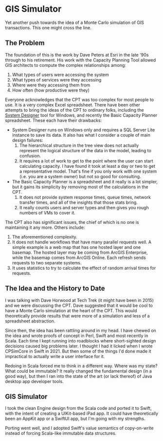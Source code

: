 # GIS Simulator

Yet another push towards the idea of a Monte Carlo simulation of GIS transactions. This one might cross the line.

## The Problem

The foundation of this is the work by Dave Peters at Esri in the late '90s through to his retirement. His work with the Capacity Planning Tool allowed GIS architects to compute the complex relationships among:

1. What types of users were accessing the system
1. What types of services were they accessing
1. Where were they accessing them from
1. How often (how productive were they)

Everyone acknowledges that the CPT was too complex for most people to use. It is a very complex Excel spreadsheet. There have been other attempts to bring the ideas of the CPT to ordinary folks, including the [System Designer](https://www.arcgis.com/home/item.html?id=8ff490eef2794f428bde25b561226bda) tool for Windows, and recently the Basic Capacity Planner spreadsheet. These each have their drawbacks:

- System Designer runs on Windows only and requires a SQL Server Lite instance to save its data. It also has what I consider a couple of main design failures:
	1. The hierarchical structure in the tree view does not actually represent the logical structure of the data in the model, leading to confusion.
	1. It requires a lot of work to get to the point where the user can start calculating capacity. I have found it took at least a day or two to get a representative model. That's fine if you only work with one system (i.e. you are a system owner) but not so good for consulting.
- The Basic Capacity Planner is a spreadsheet and it really is a lot simpler, but it gains its simplicity by removing most of the calculations in the CPT.
	1. It does not provide system response times, queue times, network transfer times, and all of the insights that those stats bring.
	1. It really counts users and server types and then gives you rough numbers of VMs to cover it.

The CPT also has significant issues, the chief of which is no one is maintaining it any more. Others include:
1. The aforementioned complexity.
1. It does not handle workflows that have many parallel requests well. A simple example is a web map that has one hosted layer and one basemap. The hosted layer may be coming from ArcGIS Enterprise, while the basemap comes from ArcGIS Online. Each refresh sends requests to two separate systems.
1. It uses statistics to try to calculate the effect of random arrival times for requests.

## The Idea and the History to Date

I was talking with Dave Horwood at Tech Trek (it might have been in 2015) and we were discussing the CPT. Dave suggested that it would be cool to have a Monte Carlo simulation at the heart of the CPT. This would theoretically provide results that were more of a simulation and less of a spreadsheet abstraction.

Since then, the idea has been rattling around in my head. I have chewed on the idea and wrote proofs of concept in Perl, Swift and most recently in Scala. Each time I kept running into roadblocks where short-sighted design decisions caused big problems later. I thought I had it licked when I wrote CPSimCore in Swift in 2021. But then some of the things I'd done made it impractical to actually write a user interface for it.

Redoing in Scala forced me to think in a different way. Where was my state? What could be immutable? It really changed the fundamental design (in a good way), but then I ran into the state of the art (or lack thereof) of Java desktop app developer tools.

## GIS Simulator

I took the clean Engine design from the Scala code and ported it to Swift, with the intent of creating a UIKit-based iPad app. It could have theoretically been an AppKit app or a SwiftUI app, but I'm going with my strengths.

Porting went well, and I adopted Swift's value semantics of copy-on-write instead of forcing Scala-like immutable data structures.
